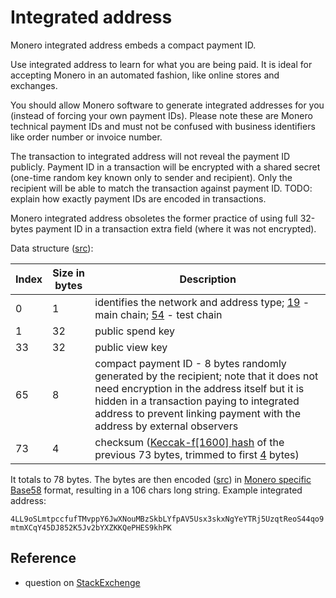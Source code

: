 # Integrated address

Monero integrated address embeds a compact payment ID.

Use integrated address to learn for what you are being paid. It is ideal for accepting Monero in an automated fashion,
like online stores and exchanges.    

You should allow Monero software to generate integrated addresses for you (instead of forcing your own payment IDs).
Please note these are Monero technical payment IDs and must not be confused with business identifiers like order number or invoice number.

The transaction to integrated address will not reveal the payment ID publicly.
Payment ID in a transaction will be encrypted with a shared secret (one-time random key known only to sender and recipient).
Only the recipient will be able to match the transaction against payment ID.
TODO: explain how exactly payment IDs are encoded in transactions.

Monero integrated address obsoletes the former practice of using full 32-bytes payment ID in a transaction extra field (where it was not encrypted).

Data structure ([src](https://github.com/monero-project/monero/blob/f7b9f44c1b0d53170fd7f53d37fc67648f3247a2/src/cryptonote_basic/cryptonote_basic_impl.cpp#L172)):

Index       | Size in bytes    | Description
------------|------------------|-------------------------------------------------------------
0           | 1                | identifies the network and address type; [19](https://github.com/monero-project/monero/blob/793bc973746a10883adb2f89827e223f562b9651/src/cryptonote_config.h#L150) - main chain; [54](https://github.com/monero-project/monero/blob/793bc973746a10883adb2f89827e223f562b9651/src/cryptonote_config.h#L162) - test chain
1           | 32               | public spend key
33          | 32               | public view key
65          | 8                | compact payment ID -  8 bytes randomly generated by the recipient; note that it does not need encryption in the address itself but it is hidden in a transaction paying to integrated address to prevent linking payment with the address by external observers
73          | 4                | checksum ([Keccak-f[1600] hash](https://github.com/monero-project/monero/blob/8f1f43163a221153403a46902d026e3b72f1b3e3/src/common/base58.cpp#L261) of the previous 73 bytes, trimmed to first [4](https://github.com/monero-project/monero/blob/8f1f43163a221153403a46902d026e3b72f1b3e3/src/common/base58.cpp#L53) bytes)

It totals to 78 bytes. The bytes are then encoded ([src](https://github.com/monero-project/monero/blob/8f1f43163a221153403a46902d026e3b72f1b3e3/src/common/base58.cpp#L240)) in [Monero specific Base58](/primitives/Base58) format, resulting in a 106 chars long string. Example integrated address:

`4LL9oSLmtpccfufTMvppY6JwXNouMBzSkbLYfpAV5Usx3skxNgYeYTRj5UzqtReoS44qo9mtmXCqY45DJ852K5Jv2bYXZKKQePHES9khPK`

## Reference

* question on [StackExchenge](https://monero.stackexchange.com/questions/3179/what-is-an-integrated-address) 
